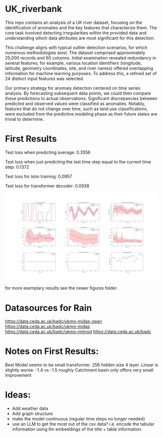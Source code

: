 # UK_riverbank

This repo contains an analysis of a UK river dataset, focusing on the identification of anomalies and the key features that characterize them. The core task involved detecting irregularities within the provided data and understanding which data attributes are most significant for this detection. 

This challenge aligns with typical outlier detection scenarios, for which numerous methodologies exist.
The dataset comprised approximately 25,000 records and 60 columns. Initial examination revealed redundancy in several features; for example, various location identifiers (longitude, latitude, geometry coordinates, site, and river names) offered overlapping information for machine learning purposes. To address this, a refined set of 24 distinct input features was selected.

Our primary strategy for anomaly detection centered on time series analysis. By forecasting subsequent data points, we could then compare these predictions to actual observations. Significant discrepancies between predicted and observed values were classified as anomalies. Notably, features that do not change over time, such as land use classifications, were excluded from the predictive modeling phase as their future states are trivial to determine.

# First Results

Test loss when predicting average: 0.3556

Test loss when just predicting the last time step equal to the current time step: 0.1372

Test loss for lstm training: 0.0957

Test loss for transformer decoder: 0.0938

![UK River Results](newer_figures/ukriver_12.svg)

for more exemplary results see the newer figures folder.

# Datasources for Rain
https://data.ceda.ac.uk/badc/ukmo-midas-open
https://data.ceda.ac.uk/badc/ukmo-midas
https://data.ceda.ac.uk/badc/ukmo-nimrod
https://data.ceda.ac.uk/badc


# Notes on First Results:
Best Model seems to be small transformer. 256 hidden size 4 layer. 
Linear is slightly worse: -1.4 vs -1.5 roughly
Catchment basin only offers very small improvement

# Ideas:
- Add weather data
- Add graph structure
- make the model continuous (regular time steps no longer needed)
- use an LLM to get the most out of the csv data? i.e. encode the tabular information using llm embeddings of the title + table information.
